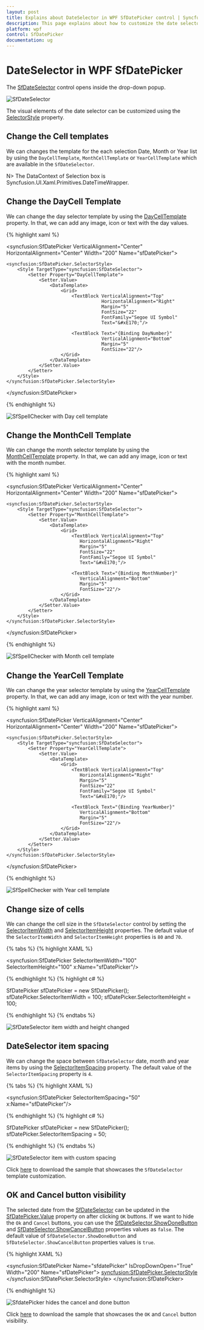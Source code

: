 ```yaml
---
layout: post
title: Explains about DateSelector in WPF SfDatePicker control | Syncfusion
description: This page explains about how to customize the date selector and select a date in various ways from the WPF SfDatePicker control.
platform: wpf
control: SfDatePicker
documentation: ug
---
```


# DateSelector in WPF SfDatePicker

The [SfDateSelector](https://help.syncfusion.com/cr/wpf/Syncfusion.SfInput.Wpf~Syncfusion.Windows.Controls.Input.SfDateSelector.html) control opens inside the drop-down popup.

![SfDateSelector](Features_images/Features_img3.png)

The visual elements of the date selector can be customized using the [SelectorStyle](https://help.syncfusion.com/cr/wpf/Syncfusion.SfInput.Wpf~Syncfusion.Windows.Controls.Input.SfDatePicker~SelectorStyle.html) property.

## Change the Cell templates

We can changes the template for the each selection Date, Month or Year list by using the `DayCellTemplate`, `MonthCellTemplate` or `YearCellTemplate` which are available in the `SfDateSelector`.

N> The DataContext of Selection box is Syncfusion.UI.Xaml.Primitives.DateTimeWrapper.

## Change the DayCell Template

We can change the day selector template by using the [DayCellTemplate](https://help.syncfusion.com/cr/wpf/Syncfusion.SfInput.Wpf~Syncfusion.Windows.Controls.Input.SfDateSelector~DayCellTemplate.html) property. In that, we can add any image, icon or text with the day values.

{% highlight xaml %}

<syncfusion:SfDatePicker VerticalAlignment="Center"
                         HorizontalAlignment="Center"
                         Width="200"
                         Name="sfDatePicker">

    <syncfusion:SfDatePicker.SelectorStyle>
        <Style TargetType="syncfusion:SfDateSelector">
            <Setter Property="DayCellTemplate">
                <Setter.Value>
                    <DataTemplate>
                        <Grid>
                            <TextBlock VerticalAlignment="Top" 
                                       HorizontalAlignment="Right"
                                       Margin="5"
                                       FontSize="22"
                                       FontFamily="Segoe UI Symbol"
                                       Text="&#xE170;"/>

                            <TextBlock Text="{Binding DayNumber}" 
                                       VerticalAlignment="Bottom" 
                                       Margin="5"
                                       FontSize="22"/>
                        </Grid>
                    </DataTemplate>
                </Setter.Value>
            </Setter>
        </Style>
    </syncfusion:SfDatePicker.SelectorStyle>
</syncfusion:SfDatePicker>

{% endhighlight %}

![SfSpellChecker with Day cell template](Features_images/Features_img7.png)


## Change the MonthCell Template

We can change the month selector template by using the [MonthCellTemplate](https://help.syncfusion.com/cr/wpf/Syncfusion.SfInput.Wpf~Syncfusion.Windows.Controls.Input.SfDateSelector~MonthCellTemplate.html) property. In that, we can add any image, icon or text with the month number.

{% highlight xaml %}

<syncfusion:SfDatePicker VerticalAlignment="Center"
                         HorizontalAlignment="Center"
                         Width="200"
                         Name="sfDatePicker">

    <syncfusion:SfDatePicker.SelectorStyle>
        <Style TargetType="syncfusion:SfDateSelector">
            <Setter Property="MonthCellTemplate">
                <Setter.Value>
                    <DataTemplate>
                        <Grid>
                            <TextBlock VerticalAlignment="Top" 
                               HorizontalAlignment="Right"
                               Margin="5"
                               FontSize="22"
                               FontFamily="Segoe UI Symbol"
                               Text="&#xE170;"/>

                            <TextBlock Text="{Binding MonthNumber}" 
                               VerticalAlignment="Bottom" 
                               Margin="5"
                               FontSize="22"/>
                        </Grid>
                    </DataTemplate>
                </Setter.Value>
            </Setter>
        </Style>
    </syncfusion:SfDatePicker.SelectorStyle>
</syncfusion:SfDatePicker>

{% endhighlight %}

![SfSpellChecker with Month cell template](Features_images/Features_img8.png)

## Change the YearCell Template

We can change the year selector template by using the [YearCellTemplate](https://help.syncfusion.com/cr/wpf/Syncfusion.SfInput.Wpf~Syncfusion.Windows.Controls.Input.SfDateSelector~YearCellTemplate.html) property. In that, we can add any image, icon or text with the year number.

{% highlight xaml %}

<syncfusion:SfDatePicker VerticalAlignment="Center"
                         HorizontalAlignment="Center"
                         Width="200"
                         Name="sfDatePicker">

    <syncfusion:SfDatePicker.SelectorStyle>
        <Style TargetType="syncfusion:SfDateSelector">
            <Setter Property="YearCellTemplate">
                <Setter.Value>
                    <DataTemplate>
                        <Grid>
                            <TextBlock VerticalAlignment="Top" 
                               HorizontalAlignment="Right"
                               Margin="5"
                               FontSize="22"
                               FontFamily="Segoe UI Symbol"
                               Text="&#xE170;"/>

                            <TextBlock Text="{Binding YearNumber}" 
                               VerticalAlignment="Bottom" 
                               Margin="5"
                               FontSize="22"/>
                        </Grid>
                    </DataTemplate>
                </Setter.Value>
            </Setter>
        </Style>
    </syncfusion:SfDatePicker.SelectorStyle>
</syncfusion:SfDatePicker>

{% endhighlight %}
			
![SfSpellChecker with Year cell template](Features_images/Features_img9.png)

## Change size of cells

We can change the cell size in the `SfDateSelector` control by setting the [SelectorItemWidth](https://help.syncfusion.com/cr/wpf/Syncfusion.SfInput.Wpf~Syncfusion.Windows.Controls.Input.SfDatePicker~SelectorItemWidth.html) and [SelectorItemHeight](https://help.syncfusion.com/cr/wpf/Syncfusion.SfInput.Wpf~Syncfusion.Windows.Controls.Input.SfDatePicker~SelectorItemHeight.html) properties. The default value of the `SelectorItemWidth` and `SelectorItemHeight` properties is `80` and `70`. 

{% tabs %}
{% highlight XAML %}

<syncfusion:SfDatePicker SelectorItemWidth="100" 
                         SelectorItemHeight="100" 
	                     x:Name="sfDatePicker"/>

{% endhighlight %}
{% highlight c# %}

SfDatePicker sfDatePicker = new SfDatePicker();
sfDatePicker.SelectorItemWidth = 100;
sfDatePicker.SelectorItemHeight = 100;

{% endhighlight %}
{% endtabs %}

![SfDateSelector item width and height changed](Customizing-DropDown_images/SelectorItemWidth.png)

## DateSelector item spacing
 
We can change the space between `SfDateSelector` date, month and year items by using the [SelectorItemSpacing](https://help.syncfusion.com/cr/wpf/Syncfusion.SfInput.Wpf~Syncfusion.Windows.Controls.Input.SfDatePicker~SelectorItemSpacing.html) property. The default value of the `SelectorItemSpacing` property is `4`.

{% tabs %}
{% highlight XAML %}

<syncfusion:SfDatePicker SelectorItemSpacing="50" 
	                     x:Name="sfDatePicker"/>

{% endhighlight %}
{% highlight c# %}

SfDatePicker sfDatePicker = new SfDatePicker();
sfDatePicker.SelectorItemSpacing = 50;

{% endhighlight %}
{% endtabs %}

![SfDateSelector item with custom spacing](Customizing-DropDown_images/SelectorItemSpacing.png)

Click [here](https://github.com/SyncfusionExamples/wpf-date-picker-examples/tree/master/Samples/SfDateSelector-templates) to download the sample that showcases the `SfDateSelector` template customization. 

## OK and Cancel button visibility

The selected date from the [SfDateSelector](https://help.syncfusion.com/cr/wpf/Syncfusion.SfInput.Wpf~Syncfusion.Windows.Controls.Input.SfDateSelector.html) can be updated in the [SfDatePicker.Value](https://help.syncfusion.com/cr/wpf/Syncfusion.SfInput.Wpf~Syncfusion.Windows.Controls.Input.SfDatePicker~Value.html) property on after clicking `OK` buttons. If we want to hide the `Ok` and `Cancel` buttons, you can use the 
[SfDateSelector.ShowDoneButton](https://help.syncfusion.com/cr/wpf/Syncfusion.SfInput.Wpf~Syncfusion.Windows.Controls.Input.SfDateSelector~ShowDoneButton.html) and [SfDateSelector.ShowCancelButton](https://help.syncfusion.com/cr/wpf/Syncfusion.SfInput.Wpf~Syncfusion.Windows.Controls.Input.SfDateSelector~ShowCancelButton.html) properties values as `false`. The default value of `SfDateSelector.ShowDoneButton` and `SfDateSelector.ShowCancelButton` properties values is `true`.

{% highlight XAML %}

<syncfusion:SfDatePicker Name="sfdatePicker" 
                         IsDropDownOpen="True"
                         Width="200"
                         Name="sfDatePicker">
    <syncfusion:SfDatePicker.SelectorStyle>
        <Style TargetType="syncfusion:SfDateSelector">
            <!--Ok button hided-->
            <Setter Property="ShowDoneButton" Value="False"/>
            <!--Cancel button hided-->
            <Setter Property="ShowCancelButton" Value="False"/>
        </Style>
    </syncfusion:SfDatePicker.SelectorStyle>
</syncfusion:SfDatePicker>
		
{% endhighlight %}

![SfdatePicker hides the cancel and done button](Features_images/Features_img11.png)

Click [here](https://github.com/SyncfusionExamples/wpf-date-picker-examples/tree/master/Samples/SfDateSelector-footer) to download the sample that showcases the `OK` and `Cancel` button visibility.